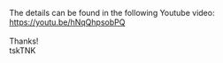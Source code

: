 The details can be found in the following Youtube video:<br>
https://youtu.be/hNqQhpsobPQ<br>
<br>
Thanks!<br>
tskTNK
